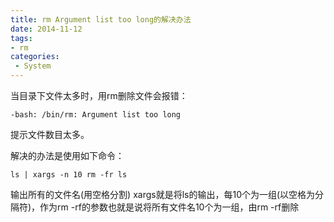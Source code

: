 ```yaml
---
title: rm Argument list too long的解决办法
date: 2014-11-12
tags:
- rm
categories:
 - System
---
```






当目录下文件太多时，用rm删除文件会报错：

    -bash: /bin/rm: Argument list too long

提示文件数目太多。

解决的办法是使用如下命令：

    ls | xargs -n 10 rm -fr ls

输出所有的文件名(用空格分割) xargs就是将ls的输出，每10个为一组(以空格为分隔符)，作为rm -rf的参数也就是说将所有文件名10个为一组，由rm -rf删除